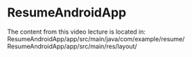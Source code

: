 # ResumeAndroidApp
The content from this video lecture is located in: 
  ResumeAndroidApp/app/src/main/java/com/example/resume/
  ResumeAndroidApp/app/src/main/res/layout/
